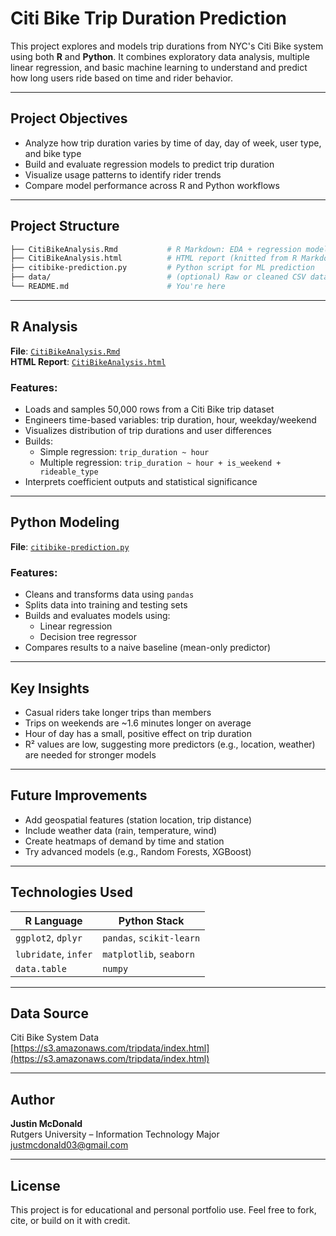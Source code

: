 # Citi Bike Trip Duration Prediction

This project explores and models trip durations from NYC's Citi Bike system using both **R** and **Python**. It combines exploratory data analysis, multiple linear regression, and basic machine learning to understand and predict how long users ride based on time and rider behavior.

---

## Project Objectives

- Analyze how trip duration varies by time of day, day of week, user type, and bike type
- Build and evaluate regression models to predict trip duration
- Visualize usage patterns to identify rider trends
- Compare model performance across R and Python workflows

---

## Project Structure

```bash
├── CitiBikeAnalysis.Rmd           # R Markdown: EDA + regression models
├── CitiBikeAnalysis.html          # HTML report (knitted from R Markdown)
├── citibike-prediction.py         # Python script for ML prediction
├── data/                          # (optional) Raw or cleaned CSV data
└── README.md                      # You're here
```

---

## R Analysis

**File**: [`CitiBikeAnalysis.Rmd`](CitiBikeAnalysis.Rmd)  
**HTML Report**: [`CitiBikeAnalysis.html`](CitiBikeAnalysis.html)

### Features:
- Loads and samples 50,000 rows from a Citi Bike trip dataset
- Engineers time-based variables: trip duration, hour, weekday/weekend
- Visualizes distribution of trip durations and user differences
- Builds:
  - Simple regression: `trip_duration ~ hour`
  - Multiple regression: `trip_duration ~ hour + is_weekend + rideable_type`
- Interprets coefficient outputs and statistical significance

---

## Python Modeling

**File**: [`citibike-prediction.py`](citibike-prediction.py)

### Features:
- Cleans and transforms data using `pandas`
- Splits data into training and testing sets
- Builds and evaluates models using:
  - Linear regression
  - Decision tree regressor
- Compares results to a naive baseline (mean-only predictor)

---

## Key Insights

- Casual riders take longer trips than members
- Trips on weekends are ~1.6 minutes longer on average
- Hour of day has a small, positive effect on trip duration
- R² values are low, suggesting more predictors (e.g., location, weather) are needed for stronger models

---

## Future Improvements

- Add geospatial features (station location, trip distance)
- Include weather data (rain, temperature, wind)
- Create heatmaps of demand by time and station
- Try advanced models (e.g., Random Forests, XGBoost)

---

## Technologies Used

| R Language             | Python Stack             |
|------------------------|--------------------------|
| `ggplot2`, `dplyr`     | `pandas`, `scikit-learn` |
| `lubridate`, `infer`   | `matplotlib`, `seaborn`  |
| `data.table`           | `numpy`                  |

---

## Data Source

Citi Bike System Data  
[https://s3.amazonaws.com/tripdata/index.html](https://s3.amazonaws.com/tripdata/index.html)

---

## Author

**Justin McDonald**  
Rutgers University – Information Technology Major  
justmcdonald03@gmail.com

---

## License

This project is for educational and personal portfolio use. Feel free to fork, cite, or build on it with credit.
